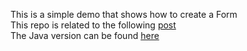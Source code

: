 This is a simple demo that shows how to create a Form  
This repo is related to the following [post](http://mobiledevhub.com/2017/11/09/android-ui-creating-a-simple-form/)  
The Java version can be found [here](https://github.com/MChehab94/Form-Demo)
